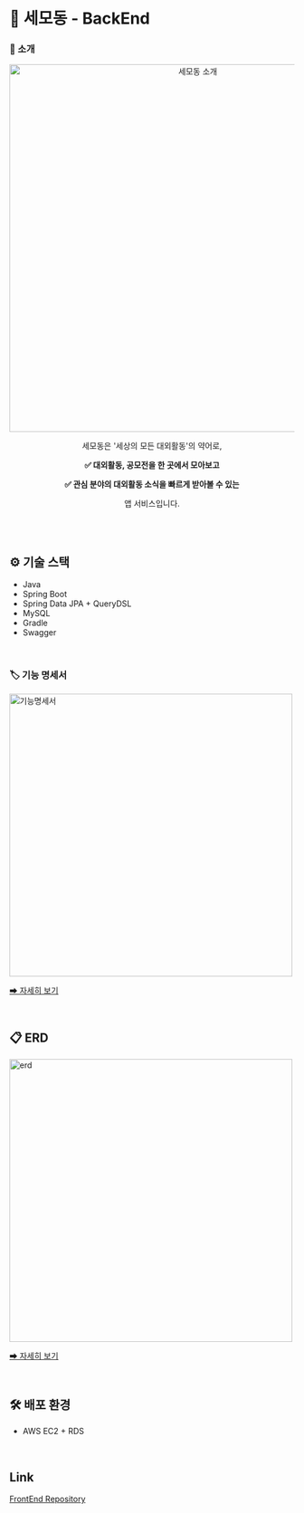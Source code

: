 # 🔮 세모동 - BackEnd

### 📌 소개



<p align="center">
  <img alt="세모동 소개" src="https://user-images.githubusercontent.com/52561963/155659419-f79dc598-8711-404b-9d3d-3c2a55de820a.png" width="650">
</p>

<p align="center">세모동은 '세상의 모든 대외활동'의 약어로, </p>

<p align="center">
  <b>✅ 대외활동, 공모전을 한 곳에서 모아보고 </b>
</p>
<p align="center">
  <b>✅ 관심 분야의 대외활동 소식을 빠르게 받아볼 수 있는 </b>
</p>
<p align="center">앱 서비스입니다.</p>

<br>


<br>

## ⚙ 기술 스택

- Java
- Spring Boot
- Spring Data JPA + QueryDSL
- MySQL
- Gradle
- Swagger

<br>

### 🏷️ 기능 명세서

<img alt="기능명세서" src="https://user-images.githubusercontent.com/52561963/155674563-0f6b7bce-a16c-4a31-bda2-4d6de079b348.png" width="500" />

[<u>➡ 자세히 보기</u>](https://drive.google.com/file/d/184VxAMleIwP3KCJhLIqVYk0QQbbxkZGM/view?usp=sharing)

<br>

## 📋 ERD

<img alt="erd" src="https://user-images.githubusercontent.com/52561963/155675391-2306ea8d-ff1d-456f-a0c8-e13ffff29395.png" width="500" />

[<u>➡ 자세히 보기</u>](https://drive.google.com/file/d/1-A3mnAe334fDosN1lqDcWVGswNYsrmCj/view?usp=sharing)

<br>

## 🛠 배포 환경

- AWS EC2 + RDS

<br>

## Link

[FrontEnd Repository](https://github.com/saemodong/saemodong-frontend)
